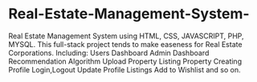# Real-Estate-Management-System-
Real Estate Management System using HTML, CSS, JAVASCRIPT, PHP, MYSQL.
This full-stack project tends to make easeness for Real Estate Corporations. 
Including:
Users Dashboard
Admin Dashboard
Recommendation Algorithm
Upload Property
Listing Property
Creating Profile
Login,Logout
Update Profile
Listings
Add to Wishlist 
and so on.
